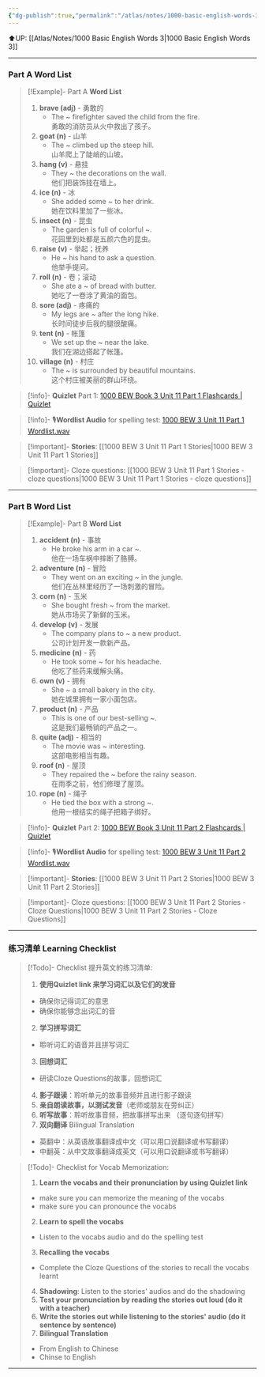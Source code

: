 ```yaml
---
{"dg-publish":true,"permalink":"/atlas/notes/1000-basic-english-words-3-unit-11/"}
---
```


⬆️UP: [[Atlas/Notes/1000 Basic English Words 3\|1000 Basic English Words 3]]

---
### Part A Word List

> [!Example]- Part A **Word List**
> 1. **brave (adj)** - 勇敢的
>     - The ~ firefighter saved the child from the fire.  
>         勇敢的消防员从火中救出了孩子。
> 2. **goat (n)** - 山羊
>     - The ~ climbed up the steep hill.  
>         山羊爬上了陡峭的山坡。
> 3. **hang (v)** - 悬挂
>     - They ~ the decorations on the wall.  
>         他们把装饰挂在墙上。
> 4. **ice (n)** - 冰
>     - She added some ~ to her drink.  
>         她在饮料里加了一些冰。
> 5. **insect (n)** - 昆虫
>     - The garden is full of colorful ~.  
>         花园里到处都是五颜六色的昆虫。
> 6. **raise (v)** - 举起；抚养
>     - He ~ his hand to ask a question.  
>         他举手提问。
> 7. **roll (n)** - 卷；滚动
>     - She ate a ~ of bread with butter.  
>         她吃了一卷涂了黄油的面包。
> 8. **sore (adj)** - 疼痛的
>     - My legs are ~ after the long hike.  
>         长时间徒步后我的腿很酸痛。
> 9. **tent (n)** - 帐篷
>     - We set up the ~ near the lake.  
>         我们在湖边搭起了帐篷。
> 10. **village (n)** - 村庄
>     - The ~ is surrounded by beautiful mountains.  
>         这个村庄被美丽的群山环绕。

> [!info]- **Quizlet** Part 1: [1000 BEW Book 3 Unit 11 Part 1 Flashcards | Quizlet](https://quizlet.com/my/1060409167/1000-bew-book-3-unit-11-part-1-flash-cards/?i=1vbzw5&x=1jqt)

> [!info]- 🎙️**Wordlist Audio** for spelling test: [1000 BEW 3 Unit 11 Part 1 Wordlist.wav]()

> [!important]- **Stories**: [[1000 BEW 3 Unit 11 Part 1 Stories\|1000 BEW 3 Unit 11 Part 1 Stories]]

> [!important]- Cloze questions: [[1000 BEW 3 Unit 11 Part 1 Stories - cloze questions\|1000 BEW 3 Unit 11 Part 1 Stories - cloze questions]]

---
### Part B Word List

> [!Example]- Part B **Word List**
> 1. **accident (n)** - 事故
>     - He broke his arm in a car ~.  
>         他在一场车祸中摔断了胳膊。
> 2. **adventure (n)** - 冒险
>     - They went on an exciting ~ in the jungle.  
>         他们在丛林里经历了一场刺激的冒险。
> 3. **corn (n)** - 玉米
>     - She bought fresh ~ from the market.  
>         她从市场买了新鲜的玉米。
> 4. **develop (v)** - 发展
>     - The company plans to ~ a new product.  
>         公司计划开发一款新产品。
> 5. **medicine (n)** - 药
>     - He took some ~ for his headache.  
>         他吃了些药来缓解头痛。
> 6. **own (v)** - 拥有
>     - She ~ a small bakery in the city.  
>         她在城里拥有一家小面包店。
> 7. **product (n)** - 产品
>     - This is one of our best-selling ~.  
>         这是我们最畅销的产品之一。
> 8. **quite (adj)** - 相当的
>     - The movie was ~ interesting.  
>         这部电影相当有趣。
> 9. **roof (n)** - 屋顶
>     - They repaired the ~ before the rainy season.  
>         在雨季之前，他们修理了屋顶。
> 10. **rope (n)** - 绳子
>     - He tied the box with a strong ~.  
>         他用一根结实的绳子把箱子绑好。


> [!info]- **Quizlet** Part 2: [1000 BEW Book 3 Unit 11 Part 2 Flashcards | Quizlet](https://quizlet.com/my/1060409334/1000-bew-book-3-unit-11-part-2-flash-cards/?i=1vbzw5&x=1jqt)

> [!info]- 🎙️**Wordlist Audio** for spelling test: [1000 BEW 3 Unit 11 Part 2 Wordlist.wav]()

> [!important]- **Stories**: [[1000 BEW 3 Unit 11 Part 2 Stories\|1000 BEW 3 Unit 11 Part 2 Stories]]

> [!important]- Cloze questions: [[1000 BEW 3 Unit 11 Part 2 Stories - Cloze Questions\|1000 BEW 3 Unit 11 Part 2 Stories - Cloze Questions]]


---- 
### 练习清单 Learning Checklist

> [!Todo]- Checklist 提升英文的练习清单:
> 1. **使用Quizlet link 来学习词汇以及它们的发音** 
>	- 确保你记得词汇的意思 
>	- 确保你能够念出词汇的音 
> 2. **学习拼写词汇** 
>	- 聆听词汇的语音并且拼写词汇 
> 3. **回想词汇**
>	- 研读Cloze Questions的故事，回想词汇 
> 4. **影子跟读**：聆听单元的故事音频并且进行影子跟读 
> 5. **亲自朗读故事，以测试发音**（老师或朋友在旁纠正）
> 6. **听写故事**：聆听故事音频，把故事拼写出来 （逐句逐句拼写）
> 7. **双向翻译** Bilingual Translation 
>	- 英翻中：从英语故事翻译成中文（可以用口说翻译或书写翻译）
>	- 中翻英：从中文故事翻译成英文（可以用口说翻译或书写翻译）

> [!Todo]- Checklist for Vocab Memorization:
> 
> 1. **Learn the vocabs and their pronunciation by using Quizlet link**
>	- make sure you can memorize the meaning of the vocabs
>	- make sure you can pronounce the vocabs
> 2. **Learn to spell the vocabs**
>	- Listen to the vocabs audio and do the spelling test
> 3. **Recalling the vocabs**
>	- Complete the Cloze Questions of the stories to recall the vocabs learnt
> 4. **Shadowing**: Listen to the stories' audios and do the shadowing
> 5. **Test your pronunciation by reading the stories out loud (do it with a teacher)**
> 6. **Write the stories out while listening to the stories' audio (do it sentence by sentence)**
> 7. **Bilingual Translation** 
> 	- From English to Chinese
> 	- Chinse to English


---
